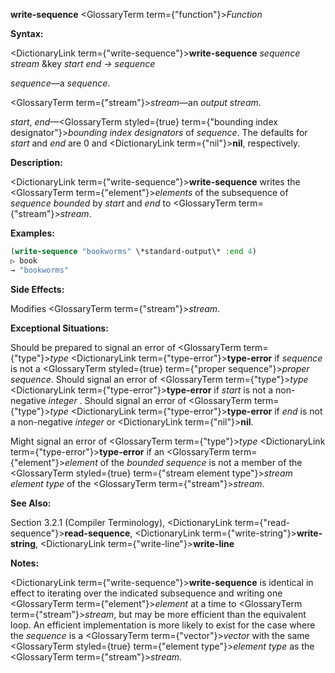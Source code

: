 **write-sequence** <GlossaryTerm  term={"function"}><i>Function</i></GlossaryTerm> 



**Syntax:** 



<DictionaryLink  term={"write-sequence"}><b>write-sequence</b></DictionaryLink> *sequence stream* &amp;key *start end → sequence* 



*sequence*—a *sequence*. 



<GlossaryTerm  term={"stream"}><i>stream</i></GlossaryTerm>—an *output stream*. 



*start*, *end*—<GlossaryTerm styled={true} term={"bounding index designator"}><i>bounding index designators</i></GlossaryTerm> of *sequence*. The defaults for *start* and *end* are 0 and <DictionaryLink  term={"nil"}><b>nil</b></DictionaryLink>, respectively. 



**Description:** 



<DictionaryLink  term={"write-sequence"}><b>write-sequence</b></DictionaryLink> writes the <GlossaryTerm  term={"element"}><i>elements</i></GlossaryTerm> of the subsequence of *sequence bounded* by *start* and *end* to <GlossaryTerm  term={"stream"}><i>stream</i></GlossaryTerm>. 







 



 



**Examples:**
```lisp
(write-sequence "bookworms" \*standard-output\* :end 4) 
▷ book 
→ "bookworms" 
```
**Side Effects:** 



Modifies <GlossaryTerm  term={"stream"}><i>stream</i></GlossaryTerm>. 



**Exceptional Situations:** 



Should be prepared to signal an error of <GlossaryTerm  term={"type"}><i>type</i></GlossaryTerm> <DictionaryLink  term={"type-error"}><b>type-error</b></DictionaryLink> if *sequence* is not a <GlossaryTerm styled={true} term={"proper sequence"}><i>proper sequence</i></GlossaryTerm>. Should signal an error of <GlossaryTerm  term={"type"}><i>type</i></GlossaryTerm> <DictionaryLink  term={"type-error"}><b>type-error</b></DictionaryLink> if *start* is not a non-negative *integer* . Should signal an error of <GlossaryTerm  term={"type"}><i>type</i></GlossaryTerm> <DictionaryLink  term={"type-error"}><b>type-error</b></DictionaryLink> if *end* is not a non-negative *integer* or <DictionaryLink  term={"nil"}><b>nil</b></DictionaryLink>. 



Might signal an error of <GlossaryTerm  term={"type"}><i>type</i></GlossaryTerm> <DictionaryLink  term={"type-error"}><b>type-error</b></DictionaryLink> if an <GlossaryTerm  term={"element"}><i>element</i></GlossaryTerm> of the *bounded sequence* is not a member of the <GlossaryTerm styled={true} term={"stream element type"}><i>stream element type</i></GlossaryTerm> of the <GlossaryTerm  term={"stream"}><i>stream</i></GlossaryTerm>. 



**See Also:** 



Section 3.2.1 (Compiler Terminology), <DictionaryLink  term={"read-sequence"}><b>read-sequence</b></DictionaryLink>, <DictionaryLink  term={"write-string"}><b>write-string</b></DictionaryLink>, <DictionaryLink  term={"write-line"}><b>write-line</b></DictionaryLink> 



**Notes:** 



<DictionaryLink  term={"write-sequence"}><b>write-sequence</b></DictionaryLink> is identical in effect to iterating over the indicated subsequence and writing one <GlossaryTerm  term={"element"}><i>element</i></GlossaryTerm> at a time to <GlossaryTerm  term={"stream"}><i>stream</i></GlossaryTerm>, but may be more efficient than the equivalent loop. An efficient implementation is more likely to exist for the case where the *sequence* is a <GlossaryTerm  term={"vector"}><i>vector</i></GlossaryTerm> with the same <GlossaryTerm styled={true} term={"element type"}><i>element type</i></GlossaryTerm> as the <GlossaryTerm  term={"stream"}><i>stream</i></GlossaryTerm>. 



